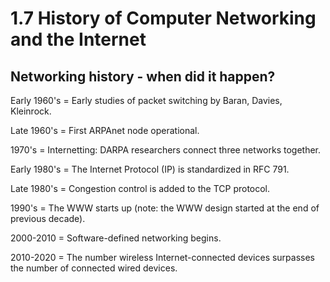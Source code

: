 # 1.7 History of Computer Networking and the Internet
## Networking history - when did it happen?
Early 1960's = Early studies of packet switching by Baran, Davies, Kleinrock.

Late 1960's = First ARPAnet node operational.

1970's = Internetting: DARPA researchers connect three networks together.

Early 1980's = The Internet Protocol (IP) is standardized in RFC 791.

Late 1980's = Congestion control is added to the TCP protocol.

1990's = The WWW starts up (note: the WWW design started at the end of previous decade).

2000-2010 = Software-defined networking begins.

2010-2020 = The number wireless Internet-connected devices surpasses the number of connected wired devices.